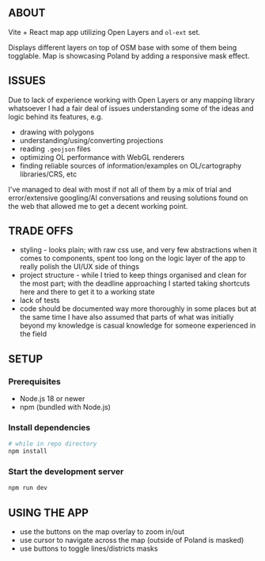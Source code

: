 ## ABOUT

Vite + React map app utilizing Open Layers and `ol-ext` set.

Displays different layers on top of OSM base with some of them being togglable. Map is showcasing Poland by adding a responsive mask effect. 

## ISSUES
Due to lack of experience working with Open Layers or any mapping library whatsoever I had a fair deal of issues understanding some of the ideas and logic behind its features, e.g. 
- drawing with polygons
- understanding/using/converting projections 
- reading `.geojson` files 
- optimizing OL performance with WebGL renderers
- finding reliable sources of information/examples on OL/cartography libraries/CRS, etc 

I've managed to deal with most if not all of them by a mix of trial and error/extensive googling/AI conversations and reusing solutions found on the web that allowed me to get a decent working point.

## TRADE OFFS
- styling - looks plain; with raw css use, and very few abstractions when it comes to components, spent too long on the logic layer of the app to really polish the UI/UX side of things
- project structure - while I tried to keep things organised and clean for the most part; with the deadline approaching I started taking shortcuts here and there to get it to a working state
- lack of tests
- code should be documented way more thoroughly in some places but at the same time I have also assumed that parts of what was initially beyond my knowledge is casual knowledge for someone experienced in the field

## SETUP

### Prerequisites

- Node.js 18 or newer
- npm (bundled with Node.js)

### Install dependencies

```sh
# while in repo directory
npm install
```

### Start the development server

```sh
npm run dev
```

## USING THE APP
- use the buttons on the map overlay to zoom in/out 
- use cursor to navigate across the map (outside of Poland is masked)
- use buttons to toggle lines/districts masks
